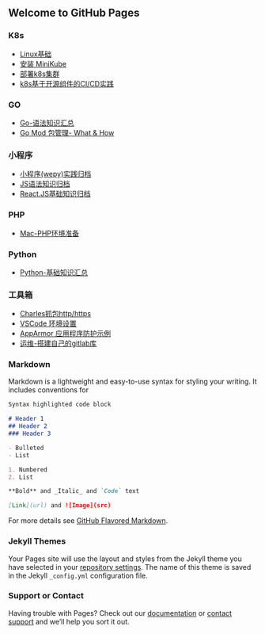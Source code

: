 ## Welcome to GitHub Pages

### K8s
* [Linux基础](Local/认识Linux.md)
* [安装 MiniKube](K8s/0.Install_Minikube.md)
* [部署k8s集群](K8s/2.通过Kubespray_部署k8s.md)
* [k8s基于开源组件的CI/CD实践](K8s/3.Kubernetes-CI&CD.md)

### GO
* [Go-语法知识汇总](Go/1_go_basic_knowledge_summarizing.md)
* [Go Mod 包管理- What & How](Go/2_Introducing_Go_Mod.md)

### 小程序
* [小程序(wepy)实践归档](MiniProgram/mp_login_recommend_practice.md)
* [JS语法知识归档](MiniProgram/1_js_base_summarizing.md)
* [React.JS基础知识归档](MiniProgram/2_ReactJS_summarizing.md)

### PHP
* [Mac-PHP环境准备](PHP/0_mac_prepare_php_env.md)

### Python
* [Python-基础知识汇总](Python/0_basic_knowledge_summarizing.md)

### 工具箱
* [Charles抓包http/https](Tools/0_charles_capture_package.md)
* [VSCode 环境设置](Tools/1_vscode_env_setting.md)
* [AppArmor 应用程序防护示例](Tools/1_vscode_env_setting.md)
* [运维-搭建自己的gitlab库](Tools/3_搭建自己的gitlab库.md)

### Markdown

Markdown is a lightweight and easy-to-use syntax for styling your writing. It includes conventions for

```markdown
Syntax highlighted code block

# Header 1
## Header 2
### Header 3

- Bulleted
- List

1. Numbered
2. List

**Bold** and _Italic_ and `Code` text

[Link](url) and ![Image](src)
```

For more details see [GitHub Flavored Markdown](https://guides.github.com/features/mastering-markdown/).

### Jekyll Themes

Your Pages site will use the layout and styles from the Jekyll theme you have selected in your [repository settings](https://github.com/colynn/colynn.github.io/settings). The name of this theme is saved in the Jekyll `_config.yml` configuration file.

### Support or Contact

Having trouble with Pages? Check out our [documentation](https://help.github.com/categories/github-pages-basics/) or [contact support](https://github.com/contact) and we’ll help you sort it out.
